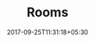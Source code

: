 ---
title: "Rooms"
date: 2017-09-25T11:31:18+05:30
draft: false
layout: rooms
property: "Hotel Antares"
status: "Active (Pending Review)"
url: /details/rooms/hotel-antares/
slug: "hotel-antares/"

mainmenu:
 details: true
 rooms: true

---